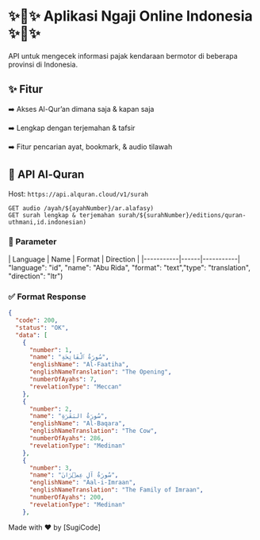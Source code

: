 # ✨📖✨ Aplikasi Ngaji Online Indonesia ✨📖✨

API untuk mengecek informasi pajak kendaraan bermotor di beberapa provinsi di Indonesia.

## ✨ Fitur
➡️ Akses Al-Qur’an dimana saja & kapan saja

➡️ Lengkap dengan terjemahan & tafsir

➡️ Fitur pencarian ayat, bookmark, & audio tilawah

## 🔗 API Al-Quran 
Host: `https://api.alquran.cloud/v1/surah`

```
GET audio /ayah/${ayahNumber}/ar.alafasy)
GET surah lengkap & terjemahan surah/${surahNumber}/editions/quran-uthmani,id.indonesian)
```
### 📝 Parameter 
| Language | Name | Format | Direction |
|-----------|------|-----------|
 "language": "id", "name": "Abu Rida", "format": "text","type": "translation", "direction": "ltr")

### ✅ Format Response 
```json
{
  "code": 200,
  "status": "OK",
  "data": [
    {
      "number": 1,
      "name": "سُورَةُ ٱلْفَاتِحَةِ",
      "englishName": "Al-Faatiha",
      "englishNameTranslation": "The Opening",
      "numberOfAyahs": 7,
      "revelationType": "Meccan"
    },
    {
      "number": 2,
      "name": "سُورَةُ البَقَرَةِ",
      "englishName": "Al-Baqara",
      "englishNameTranslation": "The Cow",
      "numberOfAyahs": 286,
      "revelationType": "Medinan"
    },
    {
      "number": 3,
      "name": "سُورَةُ آلِ عِمۡرَانَ",
      "englishName": "Aal-i-Imraan",
      "englishNameTranslation": "The Family of Imraan",
      "numberOfAyahs": 200,
      "revelationType": "Medinan"
    },
```

Made with ❤️ by [SugiCode]
